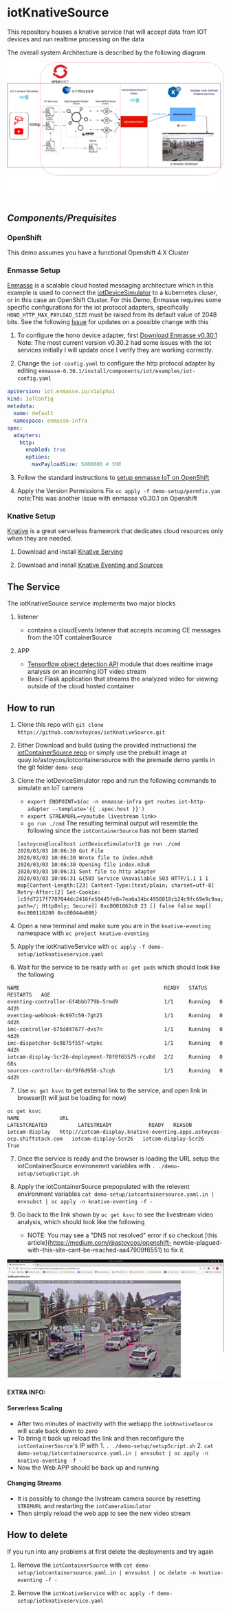 # iotKnativeSource

This repository houses a knative service that will accept data from IOT devices and run realtime processing on the data

The overall system Architecture is described by the following diagram 

![image1](https://raw.githubusercontent.com/astoycos/iotKnativeSource/master/docs/iotKnativeSource.png)
## *Components/Prequisites*  

### OpenShift
  This demo assumes you have a functional Openshift 4.X Cluster 
  
### Enmasse Setup

[Enmasse](enmasse.io) is a scalable cloud hosted messaging architecture which in this example is used to connect the [iotDeviceSimulator](https://github.com/astoycos/iotDeviceSimulator) to a kubernetes cluser, or in this case an OpenShift Cluster. 
For this Demo, Enmasse requires some specific configurations for the iot protocol adapters, specifically `HONO_HTTP_MAX_PAYLOAD_SIZE` must be raised from its default value of 2048 bits. See the following [Issue](https://github.com/EnMasseProject/enmasse/issues/4032) for updates on a possible change with this

1. To configure the hono device adapter, first [Download Enmasse v0.30.1](https://github.com/EnMasseProject/enmasse/releases/tag/0.30.1) Note: The most current version v0.30.2 had some issues with the iot services initially I will update once I verify they are working correctly. 

2. Change the `iot-config.yaml` to configure the http protocol adapter by editing `enmasse-0.30.1/install/components/iot/examples/iot-config.yaml` 
```yaml
apiVersion: iot.enmasse.io/v1alpha1
kind: IoTConfig
metadata:
  name: default
  namespace: enmasse-infra
spec:
  adapters:
    http:
      enabled: true
      options:
        maxPayloadSize: 5000000 # 5MB
```

3. Follow the standard instructions to [setup enmasse IoT on OpenShift](https://enmasse.io/documentation/0.30.2/openshift/#'iot-guide-messaging-iot)

4. Apply the Version Permissions Fix `oc apply -f demo-setup/permfix.yam` note:This was another issue with enmasse v0.30.1 on Openshift


### Knative Setup

[Knative](https://knative.dev/) is a great serverless framework that dedicates cloud resources only when they are needed. 

  1. Download and install [Knative Serving](https://knative.dev/docs/serving/) 
  
  2. Download and install [Knative Eventing and Sources](https://knative.dev/docs/eventing/) 
  
## The Service

The iotKnativeSource service implements two major blocks 

   1. listener 
      - contains a cloudEvents listener that accepts incoming CE messages from the IOT containerSource

   2. APP
      - [Tensorflow object detection API](https://github.com/tensorflow/models/tree/master/research/object_detection) module         that does realtime image analysis on an incoming IOT video stream 
      - Basic Flask application that streams the analyzed video for viewing outside of the cloud hosted container 

 ## How to run 
 
 1. Clone this repo with `git clone https://github.com/astoycos/iotKnativeSource.git`
 
 2. Either Download and build (using the provided instructions) the [iotContainerSource repo](https://github.com/astoycos/iotContainerSource) or simply use the prebuilt image at quay.io/astoycos/iotcontainersource with the premade demo yamls in the git folder `demo-seup`
 
 3. Clone the iotDeviceSimulator repo and run the following commands to simulate an IoT camera
      * `export ENDPOINT=$(oc -n enmasse-infra get routes iot-http-adapter --template='{{ .spec.host }}')`
      * `export STREAMURL=<youtube livestream link>` 
      * `go run ./cmd`
    The resulting terminal output will resemble the following since the `iotContainerSource` has not been started 
    ```
    [astoycos@localhost iotDeviceSimulator]$ go run ./cmd
    2020/03/03 10:06:30 Got File
    2020/03/03 10:06:30 Wrote file to index.m3u8
    2020/03/03 10:06:30 Opening file index.m3u8
    2020/03/03 10:06:31 Sent file to http adapter
    2020/03/03 10:06:31 &{503 Service Unavailable 503 HTTP/1.1 1 1 map[Content-Length:[23] Content-Type:[text/plain; charset=utf-8] Retry-After:[2] Set-Cookie:[c5fd7217f7707044dc2416fe50445fe8=7ea6a34bc4958818cb24c9fc69e9c9aa; path=/; HttpOnly; Secure]] 0xc0001862c0 23 [] false false map[] 0xc000110200 0xc00044e000}
     ```

 4. Open a new terminal and make sure you are in the `knative-eventing` namespace with `oc project knative-eventing`

 5. Apply the iotKnativeService with `oc apply -f demo-setup/iotknativeservice.yaml`
 
 6. Wait for the service to be ready with `oc get pods` which should look like the following 

```
NAME                                               READY   STATUS    RESTARTS   AGE
eventing-controller-6f4bbb779b-5rmd9               1/1     Running   0          4d2h
eventing-webhook-9c697c59-7gh25                    1/1     Running   0          4d2h
imc-controller-675dd47677-dvs7n                    1/1     Running   0          4d2h
imc-dispatcher-6c9875f557-wtpkc                    1/1     Running   0          4d2h
iotcam-display-5cr26-deployment-78f8f65575-rcv8d   2/2     Running   0          68s
sources-controller-6bf9f6d958-s7cqh                1/1     Running   0          4d2h
```
 7. Use `oc get ksvc` to get external link to the service, and open link in browser(It will just be loading for now)  
 ```
 oc get ksvc
NAME             URL                                                                       LATESTCREATED          LATESTREADY            READY   REASON
iotcam-display   http://iotcam-display.knative-eventing.apps.astoycos-ocp.shiftstack.com   iotcam-display-5cr26   iotcam-display-5cr26   True    
```
 
 7. Once the service is ready and the browser is loading the URL setup the iotContainerSource environemnt variables with `. ./demo-setup/setupScript.sh`
 
 8. Apply the iotContainerSource prepopulated with the relevent environment variables `cat demo-setup/iotcontainersource.yaml.in | envsubst | oc apply -n knative-eventing -f -`
 
 9. Go back to the link shown by `oc get ksvc` to see the livestream video analysis, which should look like the following
      * NOTE: You may see a "DNS not resolved" error if so checkout [this article](https://medium.com/@astoycos/openshift-          newbie-plagued-with-this-site-cant-be-reached-aa47909f6551) to fix it. 
 
 ![image0](https://raw.githubusercontent.com/astoycos/iotKnativeSource/master/docs/Article.jpg)

**EXTRA INFO:** 

#### Serverless Scaling
  * After two minutes of inactivity with the webapp the `iotKnativeSource` will scale back down to zero 
  * To bring it back up reload the link and then reconfigure the `iotContainerSource`'s IP with 
        1. `. ./demo-setup/setupScript.sh`
        2. `cat demo-setup/iotcontainersource.yaml.in | envsubst | oc apply -n knative-eventing -f -`
  * Now the Web APP should be back up and running 

#### Changing Streams 
  * It is possibly to change the livstream camera source by resetting `STREMURL` and restarting the `iotCameraSimulator`
  * Then simply reload the web app to see the new video stream 

## How to delete 

If you run into any problems at first delete the deployments and try again 

1. Remove the `iotContainerSource` with `cat demo-setup/iotcontainersource.yaml.in | envsubst | oc delete -n knative-eventing -f -`

2. Remove the `iotKnativeService` with `oc apply -f demo-setup/iotknativeservice.yaml`
